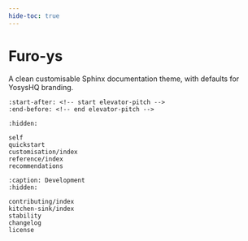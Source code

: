 ```yaml
---
hide-toc: true
---
```


# Furo-ys

A clean customisable Sphinx documentation theme, with defaults for YosysHQ
branding.

```{include} ../README.md
:start-after: <!-- start elevator-pitch -->
:end-before: <!-- end elevator-pitch -->
```

```{toctree}
:hidden:

self
quickstart
customisation/index
reference/index
recommendations
```

```{toctree}
:caption: Development
:hidden:

contributing/index
kitchen-sink/index
stability
changelog
license
```
